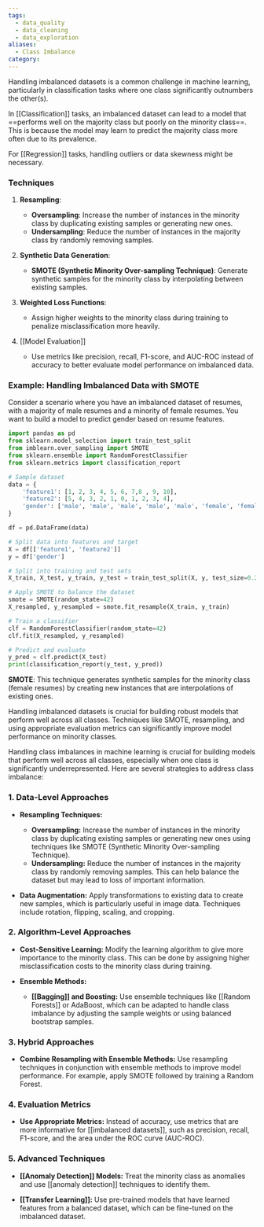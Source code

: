 ```yaml
---
tags:
  - data_quality
  - data_cleaning
  - data_exploration
aliases:
  - Class Imbalance
category:
---
```

Handling imbalanced datasets is a common challenge in machine learning, particularly in classification tasks where one class significantly outnumbers the other(s). 

In [[Classification]] tasks, an imbalanced dataset can lead to a model that ==performs well on the majority class but poorly on the minority class==. This is because the model may learn to predict the majority class more often due to its prevalence. 

For [[Regression]] tasks, handling outliers or data skewness might be necessary.

### Techniques

1. **Resampling**:
   - **Oversampling**: Increase the number of instances in the minority class by duplicating existing samples or generating new ones.
   - **Undersampling**: Reduce the number of instances in the majority class by randomly removing samples.

2. **Synthetic Data Generation**:
   - **SMOTE (Synthetic Minority Over-sampling Technique)**: Generate synthetic samples for the minority class by interpolating between existing samples.

3. **Weighted Loss Functions**:
   - Assign higher weights to the minority class during training to penalize misclassification more heavily.

4. [[Model Evaluation]]
   - Use metrics like precision, recall, F1-score, and AUC-ROC instead of accuracy to better evaluate model performance on imbalanced data.

### Example: Handling Imbalanced Data with SMOTE

Consider a scenario where you have an imbalanced dataset of resumes, with a majority of male resumes and a minority of female resumes. You want to build a model to predict gender based on resume features.

```python
import pandas as pd
from sklearn.model_selection import train_test_split
from imblearn.over_sampling import SMOTE
from sklearn.ensemble import RandomForestClassifier
from sklearn.metrics import classification_report

# Sample dataset
data = {
    'feature1': [1, 2, 3, 4, 5, 6, 7,8 , 9, 10],
    'feature2': [5, 4, 3, 2, 1, 0, 1, 2, 3, 4],
    'gender': ['male', 'male', 'male', 'male', 'male', 'female', 'female', 'female', 'female', 'female']
}

df = pd.DataFrame(data)

# Split data into features and target
X = df[['feature1', 'feature2']]
y = df['gender']

# Split into training and test sets
X_train, X_test, y_train, y_test = train_test_split(X, y, test_size=0.2, random_state=42)

# Apply SMOTE to balance the dataset
smote = SMOTE(random_state=42)
X_resampled, y_resampled = smote.fit_resample(X_train, y_train)

# Train a classifier
clf = RandomForestClassifier(random_state=42)
clf.fit(X_resampled, y_resampled)

# Predict and evaluate
y_pred = clf.predict(X_test)
print(classification_report(y_test, y_pred))
```
**SMOTE**: This technique generates synthetic samples for the minority class (female resumes) by creating new instances that are interpolations of existing ones.

Handling imbalanced datasets is crucial for building robust models that perform well across all classes. Techniques like SMOTE, resampling, and using appropriate evaluation metrics can significantly improve model performance on minority classes.

Handling class imbalances in machine learning is crucial for building models that perform well across all classes, especially when one class is significantly underrepresented. Here are several strategies to address class imbalance:

### 1. Data-Level Approaches

- **Resampling Techniques:**
  - **Oversampling:** Increase the number of instances in the minority class by duplicating existing samples or generating new ones using techniques like SMOTE (Synthetic Minority Over-sampling Technique).
  - **Undersampling:** Reduce the number of instances in the majority class by randomly removing samples. This can help balance the dataset but may lead to loss of important information.

- **Data Augmentation:** Apply transformations to existing data to create new samples, which is particularly useful in image data. Techniques include rotation, flipping, scaling, and cropping.

### 2. Algorithm-Level Approaches

- **Cost-Sensitive Learning:** Modify the learning algorithm to give more importance to the minority class. This can be done by assigning higher misclassification costs to the minority class during training.

- **Ensemble Methods:**
  - **[[Bagging]] and Boosting:** Use ensemble techniques like [[Random Forests]] or AdaBoost, which can be adapted to handle class imbalance by adjusting the sample weights or using balanced bootstrap samples.

### 3. Hybrid Approaches

- **Combine Resampling with Ensemble Methods:** Use resampling techniques in conjunction with ensemble methods to improve model performance. For example, apply SMOTE followed by training a Random Forest.

### 4. Evaluation Metrics

- **Use Appropriate Metrics:** Instead of accuracy, use metrics that are more informative for [[imbalanced datasets]], such as precision, recall, F1-score, and the area under the ROC curve (AUC-ROC).

### 5. Advanced Techniques

- **[[Anomaly Detection]] Models:** Treat the minority class as anomalies and use [[anomaly detection]] techniques to identify them.

- **[[Transfer Learning]]:** Use pre-trained models that have learned features from a balanced dataset, which can be fine-tuned on the imbalanced dataset.

